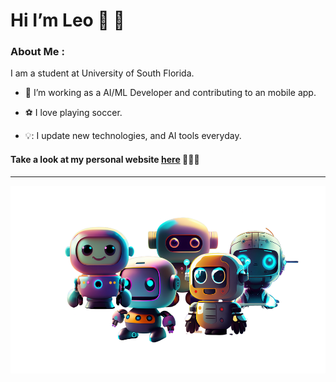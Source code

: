 # Hi I’m Leo 👋 👋

### About Me :
I am a student at University of South Florida. 
- 🧰 I’m working as a AI/ML Developer and contributing to an mobile app.

- ⚽ I love playing soccer.

- 💡: I update new technologies, and AI tools everyday.

#### Take a look at my personal website [here](https://mywebleo.com) 🚀🚀🚀

---

<div align="center">
  <img src="img/robot.png" height = "300"/>
</div>

